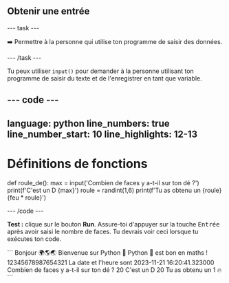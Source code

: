 <h2 class="c-project-heading--task">Obtenir une entrée</h2>

\--- task ---

➡️ Permettre à la personne qui utilise ton programme de saisir des données.

\--- /task ---

Tu peux utiliser `input()` pour demander à la personne utilisant ton programme de saisir du texte et de l'enregistrer en tant que variable.

## --- code ---

language: python
line_numbers: true
line_number_start: 10
line_highlights: 12-13
-----------------------------------------------------------

# Définitions de fonctions

def roule_de():
max = input('Combien de faces y a-t-il sur ton dé ?')
print(f'C\'est un D {max}')
roule = randint(1,6)
print(f'Tu as obtenu un {roule} {feu \* roule}')

\--- /code ---

**Test :** clique sur le bouton **Run**.
Assure-toi d'appuyer sur la touche <kbd> Entrée</kbd> après avoir saisi le nombre de faces.
Tu devrais voir ceci lorsque tu exécutes ton code.

<div class="c-project-output">
```
Bonjour 🌍🌎🌏
Bienvenue sur Python 🐍
Python 🐍 est bon en maths !
12345678987654321
La date et l'heure sont 2023-11-21 16:20:41.323000
Combien de faces y a-t-il sur ton dé ?
20 
C'est un D 20
Tu as obtenu un 1 🔥
```
</div>
